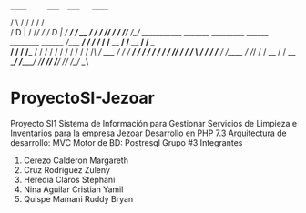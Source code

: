 

    
    ____     ___  ___   ____
   /    \   /  / /  /  /    \
  /  D  |  /  /_/  /  /  D  |
 /  ___/  /  __   /  /  ___/
/__/     /_ / /__/  /__/
    ___________   _______   _________         ______   ________   ______
   /____   ___/  /  ____/  /_____   /        / __  /  /  __   /  /  _   \
       /  /     /  /___         /  /        / / / /  /  / /  /  /  /_\  /
 ___  /  /     /  ____/        /  /        / / / /  /  /_/  /  /     __/
 \  \/  /     /  /____        /  /_____   / /_/ /  /  __   /  /  __  \
  \____/     /_______/       /________/  /_____/  /__/ /__/  /__/  \__\
# ProyectoSI-Jezoar
Proyecto SI1 Sistema de Información para Gestionar Servicios de Limpieza e Inventarios para la empresa Jezoar
Desarrollo en PHP 7.3 
Arquitectura de desarrollo: MVC
Motor de BD: Postresql
Grupo #3
Integrantes 
1. Cerezo Calderon Margareth
2. Cruz Rodriguez Zuleny
3. Heredia Claros Stephani
4. Nina Aguilar Cristian Yamil
5. Quispe Mamani Ruddy Bryan
